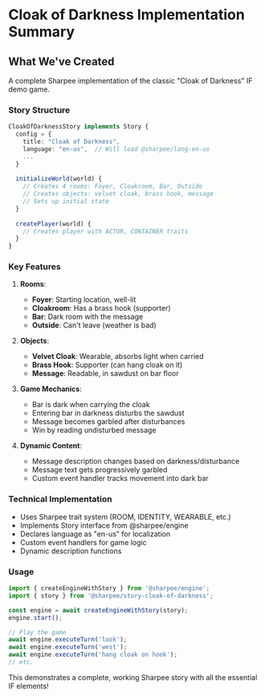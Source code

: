# Cloak of Darkness Implementation Summary

## What We've Created

A complete Sharpee implementation of the classic "Cloak of Darkness" IF demo game.

### Story Structure

```typescript
CloakOfDarknessStory implements Story {
  config = {
    title: "Cloak of Darkness",
    language: "en-us",  // Will load @sharpee/lang-en-us
    ...
  }
  
  initializeWorld(world) {
    // Creates 4 rooms: Foyer, Cloakroom, Bar, Outside
    // Creates objects: velvet cloak, brass hook, message
    // Sets up initial state
  }
  
  createPlayer(world) {
    // Creates player with ACTOR, CONTAINER traits
  }
}
```

### Key Features

1. **Rooms**:
   - **Foyer**: Starting location, well-lit
   - **Cloakroom**: Has a brass hook (supporter)
   - **Bar**: Dark room with the message
   - **Outside**: Can't leave (weather is bad)

2. **Objects**:
   - **Velvet Cloak**: Wearable, absorbs light when carried
   - **Brass Hook**: Supporter (can hang cloak on it)
   - **Message**: Readable, in sawdust on bar floor

3. **Game Mechanics**:
   - Bar is dark when carrying the cloak
   - Entering bar in darkness disturbs the sawdust
   - Message becomes garbled after disturbances
   - Win by reading undisturbed message

4. **Dynamic Content**:
   - Message description changes based on darkness/disturbance
   - Message text gets progressively garbled
   - Custom event handler tracks movement into dark bar

### Technical Implementation

- Uses Sharpee trait system (ROOM, IDENTITY, WEARABLE, etc.)
- Implements Story interface from @sharpee/engine
- Declares language as "en-us" for localization
- Custom event handlers for game logic
- Dynamic description functions

### Usage

```typescript
import { createEngineWithStory } from '@sharpee/engine';
import { story } from '@sharpee/story-cloak-of-darkness';

const engine = await createEngineWithStory(story);
engine.start();

// Play the game
await engine.executeTurn('look');
await engine.executeTurn('west');
await engine.executeTurn('hang cloak on hook');
// etc.
```

This demonstrates a complete, working Sharpee story with all the essential IF elements!

